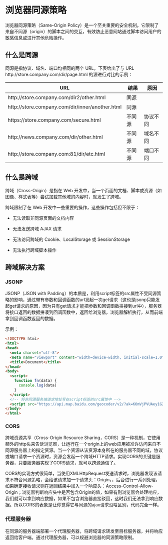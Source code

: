 # 浏览器同源策略

浏览器同源策略（Same-Origin Policy）是一个至关重要的安全机制。它限制了来自不同源（origin）的脚本之间的交互，有效防止恶意网站通过脚本访问用户的敏感信息或进行其他危险操作。

## 什么是同源

同源是指协议、域名、端口均相同的两个 URL，下表给出了与 URL http[]()://store.company.com/dir/page.html 的源进行对比的示例：

| URL | 结果	| 原因 |
| ---- | ---- | ---- |
| http[]()://store.company.com/dir2/other.html | 同源 | |
| http[]()://store.company.com/dir/inner/another.html | 同源 | |
| https[]()://store.company.com/secure.html | 不同源 | 协议不同 |
| http[]()://news.company.com/dir/other.html | 不同源 | 域名不同 |
| http[]()://store.company.com:81/dir/etc.html | 不同源 | 端口不同 |

## 什么是跨域

跨域（Cross-Origin）是指在 Web 开发中，当一个页面的文档、脚本或资源（如图像、样式表等）尝试加载其他域的内容时，就发生了跨域。

跨域限制了在 Web 开发中一些重要的操作，这些操作包括但不限于：

- 无法读取非同源页面的文档内容

- 无法发送跨域 AJAX 请求

- 无法访问跨域的 Cookie、LocalStorage 或 SessionStorage

- 无法执行跨域脚本操作

## 跨域解决方案

### JSONP

JSONP（JSON with Padding）的本质是，利用script标签的src属性不受同源策略的影响，通过带有参数和回调函数的url发起一次get请求（这也是jsonp只能发起get请求的原因，因为只有get请求才能把参数和回调函数拼接到url中），服务器将接口返回的数据拼凑到回调函数中，返回给浏览器，浏览器解析执行，从而前端拿到回调函数返回的数据。

示例：

```html
<!DOCTYPE html>
<html>
<head>
  <meta charset="utf-8">
  <meta name="viewport" content="width=device-width, initial-scale=1.0">
  <title>Document</title>
</head>
<body>
  <script>
    function fn(data) {
      console.log(data)
    }
  </script>
  <!-- 将非同源服务端请求地址写在script标签的src属性中 -->
  <script src="https://api.map.baidu.com/geocoder/v2/?ak=KOmVjPVUAey1G2E8zNhPiuQ6QiEmAwZu&location=22.580200,113.948680&output=json&callback=fn"></script>
</body>
</html>
```

### CORS

跨域资源共享（Cross-Origin Resource Sharing，CORS）是一种机制，它使用额外的http头来告诉浏览器，让运行在一个origin上的web应用被准许访问来自不同源服务器上的指定资源。当一个资源从该资源本身所在的服务器不同的域，协议或端口请求一个资源时，资源会发起一个跨域HTTP请求。实现CORS的关键是服务器，只要服务器实现了CORS请求，就可以跨源通信了。

CORS的实现方式很简单，当使用XMLHttpRequest发送请求时，浏览器发现该请求不符合同源策略，会给该请求加一个请求头：Origin，，后台进行一系列处理，如果确定接收请求则在返回结果中加入一个响应头：Access-Control-Allow-Origin；浏览器判断响应头中是否包含Origin的值，如果有则浏览器会处理响应，我们就可以拿到响应数据，如果不包含浏览器直接驳回，这时我们无法拿到响应数据。所以CORS的表象是让你觉得它与同源的ajax请求没啥区别，代码完全一样。

### 代理服务器

在同源的服务器端部署一个代理服务器，将跨域请求转发至目标服务器，并将响应返回给客户端。通过代理服务器，可以规避浏览器的同源策略限制。
